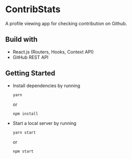 # ContribStats

A profile viewing app for checking contribution on Github.

## Build with

- React.js (Routers, Hooks, Context API)
- GitHub REST API

## Getting Started

- Install dependencies by running

  ```
  yarn
  ```

  or

  ```
  npm install
  ```

- Start a local server by running
  ```
  yarn start
  ```
  or
  ```
  npm start
  ```
